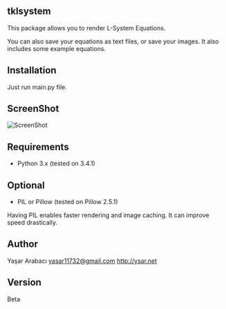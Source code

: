 tklsystem
---------

This package allows you to render L-System Equations.

You can also save your equations as text files, or save your images. It also includes some example equations.

Installation
------------
Just run main.py file.

ScreenShot
----------
![ScreenShot](http://i.imgur.com/EWOaBJD.png)

Requirements
------------
 - Python 3.x (tested on 3.4.1)
 
Optional
---------
 - PIL or Pillow (tested on Pillow 2.5.1)
 
Having PIL enables faster rendering and image caching. It can improve speed drastically.

Author
------

Yaşar Arabacı <yasar11732@gmail.com> http://ysar.net

Version
-------

Beta